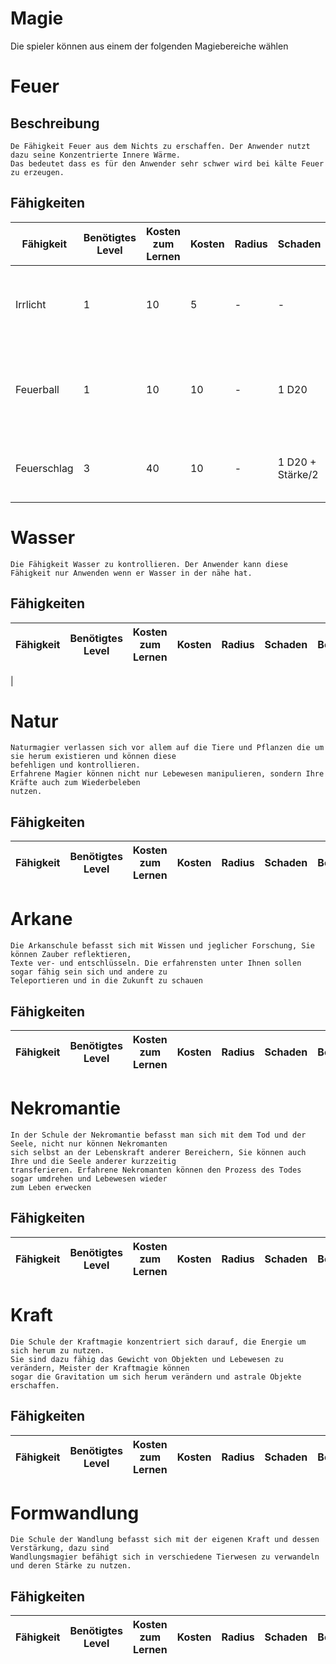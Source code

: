 # Magie


Die spieler können aus einem der folgenden Magiebereiche wählen


# Feuer
## Beschreibung
```
De Fähigkeit Feuer aus dem Nichts zu erschaffen. Der Anwender nutzt dazu seine Konzentrierte Innere Wärme. 
Das bedeutet dass es für den Anwender sehr schwer wird bei kälte Feuer zu erzeugen.
```
## Fähigkeiten

| Fähigkeit | Benötigtes Level |Kosten zum Lernen| Kosten | Radius | Schaden | Beschreibung                                                             |
| --------- | ---------------- |-----------------| ------ | ------ | ------- | ------------------------------------------------------------------------ |
| Irrlicht  | 1                |10| 5      | -      | -       | Erzeugt einen kleinen Orb der für eine Gewisse Zeit die umgebung erhellt |
| Feuerball | 1 | 10 |10 | - | 1 D20| Erzeugt einen Feuerball der beim getroffenen Schaden und evtl auch Brand erzeugt| 
| Feuerschlag| 3 | 40 | 10 | - | 1 D20 + Stärke/2| Umhüllt die Faust mit Feuer um den Angriff zu versterken| 
# Wasser

```
Die Fähigkeit Wasser zu kontrollieren. Der Anwender kann diese Fähigkeit nur Anwenden wenn er Wasser in der nähe hat. 

```
## Fähigkeiten

| Fähigkeit | Benötigtes Level |Kosten zum Lernen| Kosten | Radius | Schaden | Beschreibung                                                             |
| --------- | ---------------- |-----------------| ------ | ------ | ------- | ------------------------------------------------------------------------ |
| 

# Natur

```
Naturmagier verlassen sich vor allem auf die Tiere und Pflanzen die um sie herum existieren und können diese
befehligen und kontrollieren.
Erfahrene Magier können nicht nur Lebewesen manipulieren, sondern Ihre Kräfte auch zum Wiederbeleben
nutzen.
```
## Fähigkeiten

| Fähigkeit | Benötigtes Level |Kosten zum Lernen| Kosten | Radius | Schaden | Beschreibung                                                             |
| --------- | ---------------- |-----------------| ------ | ------ | ------- | ------------------------------------------------------------------------ |

# Arkane

```
Die Arkanschule befasst sich mit Wissen und jeglicher Forschung, Sie können Zauber reflektieren,
Texte ver- und entschlüsseln. Die erfahrensten unter Ihnen sollen sogar fähig sein sich und andere zu
Teleportieren und in die Zukunft zu schauen
```
## Fähigkeiten
| Fähigkeit | Benötigtes Level |Kosten zum Lernen| Kosten | Radius | Schaden | Beschreibung                                                             |
| --------- | ---------------- |-----------------| ------ | ------ | ------- | ------------------------------------------------------------------------ |

# Nekromantie

```
In der Schule der Nekromantie befasst man sich mit dem Tod und der Seele, nicht nur können Nekromanten
sich selbst an der Lebenskraft anderer Bereichern, Sie können auch Ihre und die Seele anderer kurzzeitig
transferieren. Erfahrene Nekromanten können den Prozess des Todes sogar umdrehen und Lebewesen wieder
zum Leben erwecken
```
## Fähigkeiten

| Fähigkeit | Benötigtes Level |Kosten zum Lernen| Kosten | Radius | Schaden | Beschreibung                                                             |
| --------- | ---------------- |-----------------| ------ | ------ | ------- | ------------------------------------------------------------------------ |

# Kraft

```
Die Schule der Kraftmagie konzentriert sich darauf, die Energie um sich herum zu nutzen.
Sie sind dazu fähig das Gewicht von Objekten und Lebewesen zu verändern, Meister der Kraftmagie können
sogar die Gravitation um sich herum verändern und astrale Objekte erschaffen.
```
## Fähigkeiten

| Fähigkeit | Benötigtes Level |Kosten zum Lernen| Kosten | Radius | Schaden | Beschreibung                                                             |
| --------- | ---------------- |-----------------| ------ | ------ | ------- | ------------------------------------------------------------------------ |


# Formwandlung

```
Die Schule der Wandlung befasst sich mit der eigenen Kraft und dessen Verstärkung, dazu sind
Wandlungsmagier befähigt sich in verschiedene Tierwesen zu verwandeln und deren Stärke zu nutzen.
```
## Fähigkeiten 

| Fähigkeit | Benötigtes Level |Kosten zum Lernen| Kosten | Radius | Schaden | Beschreibung                                                             |
| --------- | ---------------- |-----------------| ------ | ------ | ------- | ------------------------------------------------------------------------ |
